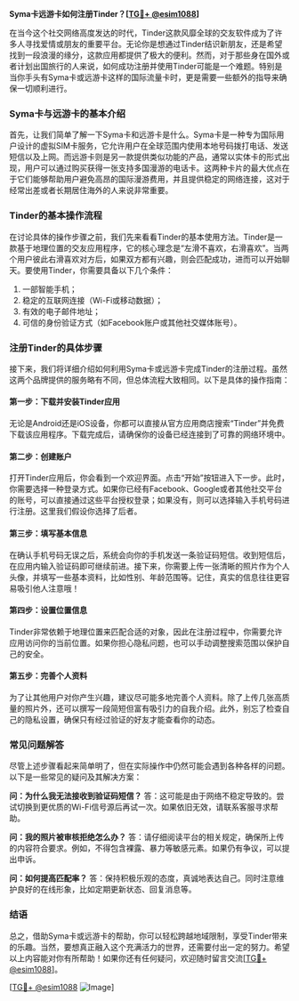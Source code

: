 **Syma卡远游卡如何注册Tinder？[[TG💪+ @esim1088](https://t.me/s/esim1088)]**

在当今这个社交网络高度发达的时代，Tinder这款风靡全球的交友软件成为了许多人寻找爱情或朋友的重要平台。无论你是想通过Tinder结识新朋友，还是希望找到一段浪漫的缘分，这款应用都提供了极大的便利。然而，对于那些身在国外或者计划出国旅行的人来说，如何成功注册并使用Tinder可能是一个难题。特别是当你手头有Syma卡或远游卡这样的国际流量卡时，更是需要一些额外的指导来确保一切顺利进行。

### Syma卡与远游卡的基本介绍

首先，让我们简单了解一下Syma卡和远游卡是什么。Syma卡是一种专为国际用户设计的虚拟SIM卡服务，它允许用户在全球范围内使用本地号码拨打电话、发送短信以及上网。而远游卡则是另一款提供类似功能的产品，通常以实体卡的形式出现，用户可以通过购买获得一张支持多国漫游的电话卡。这两种卡片的最大优点在于它们能够帮助用户避免高昂的国际漫游费用，并且提供稳定的网络连接，这对于经常出差或者长期居住海外的人来说非常重要。

### Tinder的基本操作流程

在讨论具体的操作步骤之前，我们先来看看Tinder的基本使用方法。Tinder是一款基于地理位置的交友应用程序，它的核心理念是“左滑不喜欢，右滑喜欢”。当两个用户彼此右滑喜欢对方后，如果双方都有兴趣，则会匹配成功，进而可以开始聊天。要使用Tinder，你需要具备以下几个条件：
1. 一部智能手机；
2. 稳定的互联网连接（Wi-Fi或移动数据）；
3. 有效的电子邮件地址；
4. 可信的身份验证方式（如Facebook账户或其他社交媒体账号）。

### 注册Tinder的具体步骤

接下来，我们将详细介绍如何利用Syma卡或远游卡完成Tinder的注册过程。虽然这两个品牌提供的服务略有不同，但总体流程大致相同。以下是具体的操作指南：

#### 第一步：下载并安装Tinder应用
无论是Android还是iOS设备，你都可以直接从官方应用商店搜索“Tinder”并免费下载该应用程序。下载完成后，请确保你的设备已经连接到了可靠的网络环境中。

#### 第二步：创建账户
打开Tinder应用后，你会看到一个欢迎界面。点击“开始”按钮进入下一步。此时，你需要选择一种登录方式。如果你已经有Facebook、Google或者其他社交平台的账号，可以直接通过这些平台授权登录；如果没有，则可以选择输入手机号码进行注册。这里我们假设你选择了后者。

#### 第三步：填写基本信息
在确认手机号码无误之后，系统会向你的手机发送一条验证码短信。收到短信后，在应用内输入验证码即可继续前进。接下来，你需要上传一张清晰的照片作为个人头像，并填写一些基本资料，比如性别、年龄范围等。记住，真实的信息往往更容易吸引他人注意哦！

#### 第四步：设置位置信息
Tinder非常依赖于地理位置来匹配合适的对象，因此在注册过程中，你需要允许应用访问你的当前位置。如果你担心隐私问题，也可以手动调整搜索范围以保护自己的安全。

#### 第五步：完善个人资料
为了让其他用户对你产生兴趣，建议尽可能多地完善个人资料。除了上传几张高质量的照片外，还可以撰写一段简短但富有吸引力的自我介绍。此外，别忘了检查自己的隐私设置，确保只有经过验证的好友才能查看你的动态。

### 常见问题解答

尽管上述步骤看起来简单明了，但在实际操作中仍然可能会遇到各种各样的问题。以下是一些常见的疑问及其解决方案：

**问：为什么我无法接收到验证码短信？**
答：这可能是由于网络不稳定导致的。尝试切换到更优质的Wi-Fi信号源后再试一次。如果依旧无效，请联系客服寻求帮助。

**问：我的照片被审核拒绝怎么办？**
答：请仔细阅读平台的相关规定，确保所上传的内容符合要求。例如，不得包含裸露、暴力等敏感元素。如果仍有争议，可以提出申诉。

**问：如何提高匹配率？**
答：保持积极乐观的态度，真诚地表达自己。同时注意维护良好的在线形象，比如定期更新状态、回复消息等。

### 结语

总之，借助Syma卡或远游卡的帮助，你可以轻松跨越地域限制，享受Tinder带来的乐趣。当然，要想真正融入这个充满活力的世界，还需要付出一定的努力。希望以上内容能对你有所帮助！如果你还有任何疑问，欢迎随时留言交流[[TG💪+ @esim1088](https://t.me/s/esim1088)]。

[[TG💪+ @esim1088](https://t.me/s/esim1088) ![Image](https://i.postimg.cc/4NQfJmqS/Snipaste-2025-05-13-00-14-12.png)]